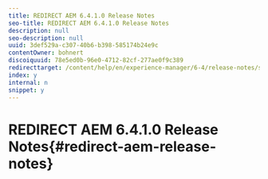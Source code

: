 ```yaml
---
title: REDIRECT AEM 6.4.1.0 Release Notes
seo-title: REDIRECT AEM 6.4.1.0 Release Notes
description: null
seo-description: null
uuid: 3def529a-c307-40b6-b398-585174b24e9c
contentOwner: bohnert
discoiquuid: 78e5ed0b-96e0-4712-82cf-277ae0f9c389
redirecttarget: /content/help/en/experience-manager/6-4/release-notes/sp-release-notes
index: y
internal: n
snippet: y
---
```


# REDIRECT AEM 6.4.1.0 Release Notes{#redirect-aem-release-notes}

